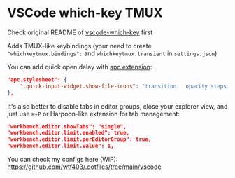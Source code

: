 # VSCode which-key TMUX

 Check original README of [vscode-which-key](https://github.com/VSpaceCode/vscode-which-key/) first

Adds TMUX-like keybindings (your need to create `"whichkeytmux.bindings":` and `whichkeytmux.transient` in `settings.json`)  

You can add quick open delay with [apc extension](https://github.com/drcika/apc-extension):

```json
"apc.stylesheet": {
    ".quick-input-widget.show-file-icons": "transition:  opacity steps(1) .4s, display 0s allow-discrete; @starting-style {opacity: 0;}}"
},
```

It's also better to disable tabs in editor groups, close your explorer view, and just use `⌘+P` or Harpoon-like extension for tab management:

```json
"workbench.editor.showTabs": "single",
"workbench.editor.limit.enabled": true,
"workbench.editor.limit.perEditorGroup": true,
"workbench.editor.limit.value": 1,
```

You can check my configs here (WIP): <https://github.com/wtf403/.dotfiles/tree/main/vscode>
